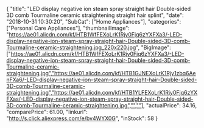 {
	"title": "LED display negative ion steam spray straight hair Double-sided 3D comb Tourmaline ceramic straightening straight hair splint",
	"date": "2018-10-31 10:30:20",
	"SubCat": ["Home Appliances"],
	"categories": ["Personal Care Appliances"],
	"thumbnailImage": "https://ae01.alicdn.com/kf/HTB1WfFEXoLrK1Rjy0Fjq6zYXFXa3/-LED-display-negative-ion-steam-spray-straight-hair-Double-sided-3D-comb-Tourmaline-ceramic-straightening.jpg_220x220.jpg",
	"BigImage": ["https://ae01.alicdn.com/kf/HTB1WfFEXoLrK1Rjy0Fjq6zYXFXa3/-LED-display-negative-ion-steam-spray-straight-hair-Double-sided-3D-comb-Tourmaline-ceramic-straightening.jpg","https://ae01.alicdn.com/kf/HTB1GJNEXoLrK1Rjy1zbq6AenFXa6/-LED-display-negative-ion-steam-spray-straight-hair-Double-sided-3D-comb-Tourmaline-ceramic-straightening.jpg","https://ae01.alicdn.com/kf/HTB1YLFEXoLrK1Rjy0Fjq6zYXFXas/-LED-display-negative-ion-steam-spray-straight-hair-Double-sided-3D-comb-Tourmaline-ceramic-straightening.jpg","",""],
	"actualPrice": 34.16,
	"comparePrice": 61.00,
	"linkurl": "http://s.click.aliexpress.com/e/bv4WYX0G",
	"inStock": 58
}
